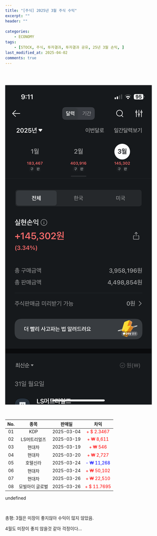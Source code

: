 ```yaml
---
title: "[주식] 2025년 3월 주식 수익"
excerpt: ""
header: ""

categories:
    - ECONOMY
tags:
    - [STOCK, 주식, 투자결과, 투자결과 공유, 25년 3월 손익, ]
last_modified_at: 2025-04-02
comments: true
---
```

<br><br>

![0](/upload/2025-04-02-2025년_3월_주식_수익.md/0.png)


<br>


| No. | 종목       | 판매일        | 차익          |
| :---: | :--------: | :----------: | :-----------: |
| 01  | KDP      | 2025-03-04 | <span style="color:red">+ $ 2.3467</span>  |
| 02  | LS머트리얼즈  | 2025-03-19 | <span style="color:red">+ ₩ 8,611</span>   |
| 03  | 현대차      | 2025-03-19 | <span style="color:red">+ ₩ 546</span>     |
| 04  | 현대차      | 2025-03-20 | <span style="color:red">+ ₩ 2,727</span>   |
| 05  | 호텔신라     | 2025-03-24 | <span style="color:blue">- ₩ 11,268</span>  |
| 06  | 현대차      | 2025-03-24 | <span style="color:red">+ ₩ 50,102</span>  |
| 07  | 현대차      | 2025-03-26 | <span style="color:red">+ ₩ 22,510</span>  |
| 08  | 모빌아이 글로벌 | 2025-03-26 | <span style="color:red">+ $ 11.7695</span> |

undefined
<br>


<br>


총평: 3월은 미장이 좋지않아 수익이 많지 않았음.


4월도 미장이 좋지 않을것 같아 걱정이다…

